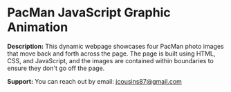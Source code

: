 # PacMan JavaScript Graphic Animation

**Description:** This dynamic webpage showcases four PacMan photo images that move back and forth across the page. The page is built using HTML, CSS, and JavaScript, and the images are contained within boundaries to ensure they don't go off the page.

**Support:** You can reach out by email: <jcousins87@gmail.com>
